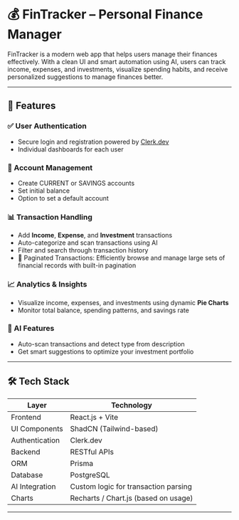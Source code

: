 # 💰 FinTracker – Personal Finance Manager

FinTracker is a modern web app that helps users manage their finances effectively. With a clean UI and smart automation using AI, users can track income, expenses, and investments, visualize spending habits, and receive personalized suggestions to manage finances better.

---

## 🚀 Features

### ✅ User Authentication
- Secure login and registration powered by [Clerk.dev](https://clerk.dev)
- Individual dashboards for each user

### 💼 Account Management
- Create CURRENT or SAVINGS accounts
- Set initial balance
- Option to set a default account

### 📊 Transaction Handling
- Add **Income**, **Expense**, and **Investment** transactions
- Auto-categorize and scan transactions using AI
- Filter and search through transaction history
- 📄 Paginated Transactions: Efficiently browse and manage large sets of financial records with built-in pagination

### 📈 Analytics & Insights
- Visualize income, expenses, and investments using dynamic **Pie Charts**
- Monitor total balance, spending patterns, and savings rate

### 🤖 AI Features
- Auto-scan transactions and detect type from description
- Get smart suggestions to optimize your investment portfolio

---

## 🛠️ Tech Stack

| Layer         | Technology                            |
|---------------|----------------------------------------|
| Frontend      | React.js + Vite                       |
| UI Components | ShadCN (Tailwind-based)               |
| Authentication| Clerk.dev                             |
| Backend       | RESTful APIs                          |
| ORM           | Prisma                                |
| Database      | PostgreSQL                            |
| AI Integration| Custom logic for transaction parsing  |
| Charts        | Recharts / Chart.js (based on usage)  |

---
